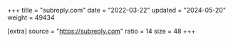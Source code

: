 +++
title = "subreply.com"
date = "2022-03-22"
updated = "2024-05-20"
weight = 49434

[extra]
source = "https://subreply.com"
ratio = 14
size = 48
+++
